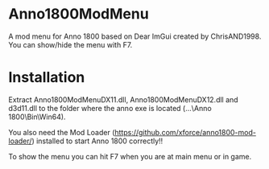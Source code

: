 # Anno1800ModMenu
A mod menu for Anno 1800 based on Dear ImGui created by ChrisAND1998.
You can show/hide the menu with F7.

# Installation
Extract Anno1800ModMenuDX11.dll, Anno1800ModMenuDX12.dll and d3d11.dll to the folder where the anno exe is located (...\Anno 1800\Bin\Win64).

You also need the Mod Loader (https://github.com/xforce/anno1800-mod-loader/) installed to start Anno 1800 correctly!!

To show the menu you can hit F7 when you are at main menu or in game.


